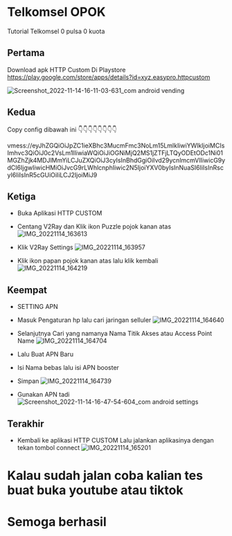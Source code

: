# Telkomsel OPOK
Tutorial Telkomsel 0 pulsa 0 kuota

## Pertama
Download apk HTTP Custom Di Playstore
https://play.google.com/store/apps/details?id=xyz.easypro.httpcustom

![Screenshot_2022-11-14-16-11-03-631_com android vending](https://user-images.githubusercontent.com/42762412/201622206-925abadd-fe94-486f-8612-1db9ca5a100b.jpg)

## Kedua

Copy config dibawah ini
👇👇👇👇👇👇👇👇

vmess://eyJhZGQiOiJpZC1ieXBhc3MucmFmc3NoLm15LmlkIiwiYWlkIjoiMCIsImhvc3QiOiJ0c2VsLm1lIiwiaWQiOiJiOGNiMjQ2MS1jZTFjLTQyODEtODc1Ni01MGZhZjk4MDJlMmYiLCJuZXQiOiJ3cyIsInBhdGgiOiIvd29ycnlmcmVlIiwicG9ydCI6IjgwIiwicHMiOiJvcG9rLWhlcnphIiwic2N5IjoiYXV0byIsInNuaSI6IiIsInRscyI6IiIsInR5cGUiOiIiLCJ2IjoiMiJ9

## Ketiga
- Buka Aplikasi HTTP CUSTOM
- Centang V2Ray dan Klik ikon Puzzle pojok kanan atas
![IMG_20221114_163613](https://user-images.githubusercontent.com/42762412/201626331-5186dd80-fbb3-46a9-9285-d64164e0916c.jpg)


- Klik V2Ray Settings
![IMG_20221114_163957](https://user-images.githubusercontent.com/42762412/201626721-e19b36f3-043c-4695-9f7e-fd223ed086b4.jpg)


- Klik ikon papan pojok kanan atas lalu klik kembali
![IMG_20221114_164219](https://user-images.githubusercontent.com/42762412/201627498-17382856-2d4f-4669-8b55-5cf82f008b78.jpg)

## Keempat

- SETTING APN
- Masuk Pengaturan hp lalu cari jaringan selluler
![IMG_20221114_164640](https://user-images.githubusercontent.com/42762412/201628689-c45bf871-491e-4cea-96eb-3b8bb789db09.jpg)

- Selanjutnya Cari yang namanya Nama Titik Akses atau Access Point Name
![IMG_20221114_164704](https://user-images.githubusercontent.com/42762412/201628844-f12bb6e1-dca7-4969-99ac-e2cd925391fd.jpg)

- Lalu Buat APN Baru 
- Isi Nama bebas lalu isi APN booster 
- Simpan
![IMG_20221114_164739](https://user-images.githubusercontent.com/42762412/201629009-d0c4519b-d17d-48df-9971-5c480839fb24.jpg)

- Gunakan APN tadi
![Screenshot_2022-11-14-16-47-54-604_com android settings](https://user-images.githubusercontent.com/42762412/201629125-4456bbc3-890c-4b75-866f-72f55d223ca9.jpg)

## Terakhir

- Kembali ke aplikasi HTTP CUSTOM Lalu jalankan aplikasinya dengan tekan tombol connect
![IMG_20221114_165201](https://user-images.githubusercontent.com/42762412/201629426-65f0db51-42a3-4b21-bb3d-da43704b50aa.jpg)



# Kalau sudah jalan coba kalian tes buat buka youtube atau tiktok 

# Semoga berhasil
